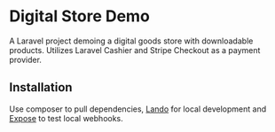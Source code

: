 # Digital Store Demo

A Laravel project demoing a digital goods store with downloadable products. Utilizes Laravel Cashier and Stripe Checkout as a payment provider.

## Installation

Use composer to pull dependencies, [Lando](https://lando.dev/) for local development and [Expose](https://beyondco.de/docs/expose/) to test local webhooks.
